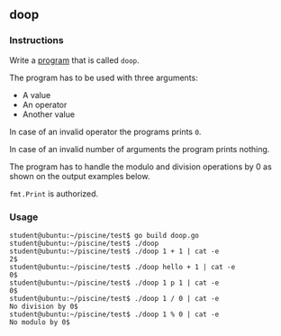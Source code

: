 ## doop

### Instructions

Write a [program](TODO-LINK) that is called `doop`.

The program has to be used with three arguments:

- A value
- An operator
- Another value

In case of an invalid operator the programs prints `0`.

In case of an invalid number of arguments the program prints nothing.

The program has to handle the modulo and division operations by 0 as shown on the output examples below.

`fmt.Print` is authorized.

### Usage

```console
student@ubuntu:~/piscine/test$ go build doop.go
student@ubuntu:~/piscine/test$ ./doop
student@ubuntu:~/piscine/test$ ./doop 1 + 1 | cat -e
2$
student@ubuntu:~/piscine/test$ ./doop hello + 1 | cat -e
0$
student@ubuntu:~/piscine/test$ ./doop 1 p 1 | cat -e
0$
student@ubuntu:~/piscine/test$ ./doop 1 / 0 | cat -e
No division by 0$
student@ubuntu:~/piscine/test$ ./doop 1 % 0 | cat -e
No modulo by 0$
```
